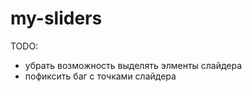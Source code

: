 # my-sliders

TODO:

- убрать возможность выделять элменты слайдера
- пофиксить баг с точками слайдера
